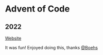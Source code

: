 # Advent of Code

## 2022
[Website](https://www.adventofcode.com/2022/)

It was fun! Enjoyed doing this, thanks [@Boehs](https://github.com/boehs)
